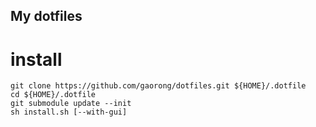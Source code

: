 My dotfiles
---


# install
```shell
git clone https://github.com/gaorong/dotfiles.git ${HOME}/.dotfile
cd ${HOME}/.dotfile
git submodule update --init
sh install.sh [--with-gui]

```